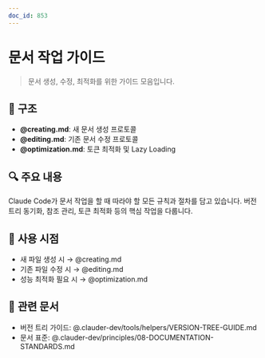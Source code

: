 ```yaml
---
doc_id: 853
---
```


# 문서 작업 가이드

> 문서 생성, 수정, 최적화를 위한 가이드 모음입니다.

## 📁 구조

- **@creating.md**: 새 문서 생성 프로토콜
- **@editing.md**: 기존 문서 수정 프로토콜
- **@optimization.md**: 토큰 최적화 및 Lazy Loading

## 🔍 주요 내용

Claude Code가 문서 작업을 할 때 따라야 할 모든 규칙과 절차를 담고 있습니다. 버전 트리 동기화, 참조 관리, 토큰 최적화 등의 핵심 작업을 다룹니다.

## 📌 사용 시점

- 새 파일 생성 시 → @creating.md
- 기존 파일 수정 시 → @editing.md
- 성능 최적화 필요 시 → @optimization.md

## 🔗 관련 문서

- 버전 트리 가이드: @.clauder-dev/tools/helpers/VERSION-TREE-GUIDE.md
- 문서 표준: @.clauder-dev/principles/08-DOCUMENTATION-STANDARDS.md